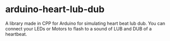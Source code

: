# arduino-heart-lub-dub
A library made in CPP for Arduino for simulating heart beat lub dub. You can connect your LEDs or Motors to flash to a sound of LUB and DUB of a heartbeat.
